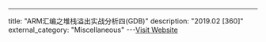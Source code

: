 ---
title: "ARM汇编之堆栈溢出实战分析四(GDB)"
description: "2019.02 [360]"
external_category: "Miscellaneous"
---[Visit Website](https://www.anquanke.com/post/id/170651/)

